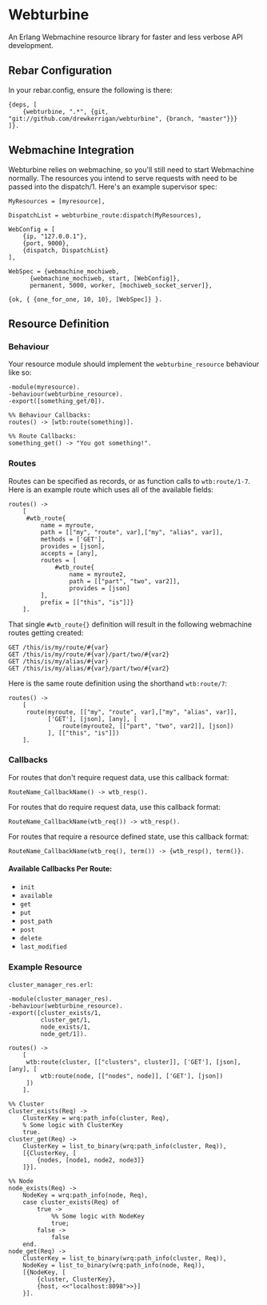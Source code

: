 # Webturbine

An Erlang Webmachine resource library for faster and less verbose API development.

## Rebar Configuration

In your rebar.config, ensure the following is there:

```
{deps, [
    {webturbine, ".*", {git, "git://github.com/drewkerrigan/webturbine", {branch, "master"}}}
]}.
```

## Webmachine Integration

Webturbine relies on webmachine, so you'll still need to start Webmachine normally. The resources you intend to serve requests with need to be passed into the dispatch/1. Here's an example supervisor spec:

```
MyResources = [myresource],

DispatchList = webturbine_route:dispatch(MyResources),

WebConfig = [
    {ip, "127.0.0.1"},
    {port, 9000},
    {dispatch, DispatchList}
],

WebSpec = {webmachine_mochiweb,
      {webmachine_mochiweb, start, [WebConfig]},
      permanent, 5000, worker, [mochiweb_socket_server]},
      
{ok, { {one_for_one, 10, 10}, [WebSpec]} }.
```

## Resource Definition

### Behaviour

Your resource module should implement the `webturbine_resource` behaviour like so:

```
-module(myresource).
-behaviour(webturbine_resource).
-export([something_get/0]).

%% Behaviour Callbacks:
routes() -> [wtb:route(something)].

%% Route Callbacks:
something_get() -> "You got something!".
```

### Routes

Routes can be specified as records, or as function calls to `wtb:route/1-7`. Here is an example route which uses all of the available fields:

```
routes() ->
    [
     #wtb_route{
         name = myroute,
         path = [["my", "route", var],["my", "alias", var]],
         methods = ['GET'],
         provides = [json],
         accepts = [any],
         routes = [
             #wtb_route{
                 name = myroute2,
                 path = [["part", "two", var2]],
                 provides = [json]
         ],
         prefix = [["this", "is"]]}
    ].
```

That single `#wtb_route{}` definition will result in the following webmachine routes getting created:

```
GET /this/is/my/route/#{var}
GET /this/is/my/route/#{var}/part/two/#{var2}
GET /this/is/my/alias/#{var}
GET /this/is/my/alias/#{var}/part/two/#{var2}
```

Here is the same route definition using the shorthand `wtb:route/7`:

```
routes() ->
    [
     route(myroute, [["my", "route", var],["my", "alias", var]], 
           ['GET'], [json], [any], [
               route(myroute2, [["part", "two", var2]], [json])
           ], [["this", "is"]])
    ].
```

### Callbacks

For routes that don't require request data, use this callback format:

```
RouteName_CallbackName() -> wtb_resp().
```

For routes that do require request data, use this callback format:

```
RouteName_CallbackName(wtb_req()) -> wtb_resp().
```

For routes that require a resource defined state, use this callback format:

```
RouteName_CallbackName(wtb_req(), term()) -> {wtb_resp(), term()}.
```

#### Available Callbacks Per Route:

* `init`
* `available`
* `get`
* `put`
* `post_path`
* `post`
* `delete`
* `last_modified`

### Example Resource

`cluster_manager_res.erl`:

```
-module(cluster_manager_res).
-behaviour(webturbine_resource).
-export([cluster_exists/1,
         cluster_get/1,
         node_exists/1,
         node_get/1]).

routes() -> 
    [
     wtb:route(cluster, [["clusters", cluster]], ['GET'], [json], [any], [
         wtb:route(node, [["nodes", node]], ['GET'], [json])
     ])
    ].

%% Cluster
cluster_exists(Req) -> 
    ClusterKey = wrq:path_info(cluster, Req),
    % Some logic with ClusterKey
    true.
cluster_get(Req) ->
    ClusterKey = list_to_binary(wrq:path_info(cluster, Req)),
    [{ClusterKey, [
        {nodes, [node1, node2, node3]}
    ]}].
    
%% Node
node_exists(Req) -> 
    NodeKey = wrq:path_info(node, Req),
    case cluster_exists(Req) of
        true ->
            %% Some logic with NodeKey
            true;
        false ->
            false
    end.
node_get(Req) ->
    ClusterKey = list_to_binary(wrq:path_info(cluster, Req)),
    NodeKey = list_to_binary(wrq:path_info(node, Req)),
    [{NodeKey, [
        {cluster, ClusterKey},
        {host, <<"localhost:8098">>}]
    }].
```
